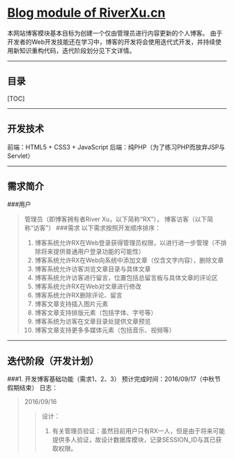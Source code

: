 [Blog module of RiverXu.cn][1]
===================

本网站博客模块基本目标为创建一个仅由管理员进行内容更新的个人博客。
由于开发者的Web开发技能还在学习中，博客的开发将会使用迭代式开发，并持续使用新知识重构代码，迭代阶段划分见下文详情。

----------
目录
-----------------
[TOC]

------------

开发技术
-------------
前端：HTML5 + CSS3 + JavaScript
后端：纯PHP（为了练习PHP而放弃JSP与Servlet）

-----------
需求简介
-------------
###用户
> 管理员（即博客拥有者River Xu，以下简称“RX”）， 博客访客（以下简称“访客”）
###需求
> 以下需求按照开发顺序排序：
> 1. 博客系统允许RX在Web登录获得管理员权限，以进行进一步管理（不排除将来提供普通用户登录功能的可能性）
> 2. 博客系统允许RX在Web向系统中添加文章（仅含文字内容），删除文章
> 3. 博客系统允许访客浏览文章目录与具体文章
> 4. 博客系统允许访客进行留言，位置包括总留言板与具体文章的评论区
> 5. 博客系统允许RX在Web对文章进行修改
> 6. 博客系统允许RX删除评论、留言
> 7. 博客文章支持插入图片元素
> 8. 博客文章支持排版元素（包括字体、字号等）
> 9. 博客系统为访客在文章目录处提供文章预览
> 9. 博客文章支持更多多媒体元素（包括音乐、视频等）



------------
迭代阶段（开发计划）
-------------
###1. 开发博客基础功能（需求1、2、3）
预计完成时间：2016/09/17（中秋节假期结束）
日志：
> 2016/09/16
>> 设计：
>> 1. 有关管理员验证：虽然目前用户只有RX一人，但是由于将来可能提供多人验证，故设计数据库模块，记录SESSION_ID与其已获取权限。
>>
>





  [1]: http://riverxu.cn/blog-dev
